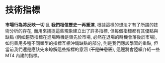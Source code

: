 # 技術指標

**市場行為將反映一切** 且 **我們相信歷史一再重演**, 根據這樣的想法才有了所謂的技術分析的存在, 而用來捕捉這些現象建立出了許多指標, 但每個指標都有其優點與缺點 (例如趨勢指標在進場時機是領先於市場, 必然在退場的時機會落後於市場), 如何善用多種不同類型的指標互相沖銷缺點的部分, 則是我們應該學習的重點, 但當前我們還是應該先來瞭解這些指標的意涵 (~~不是陳意涵~~), 這邊將會陸續介紹一些 MT4 內建的指標。